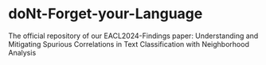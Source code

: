 # doNt-Forget-your-Language
The official repository of our EACL2024-Findings paper: Understanding and Mitigating Spurious Correlations in Text Classification with Neighborhood Analysis
